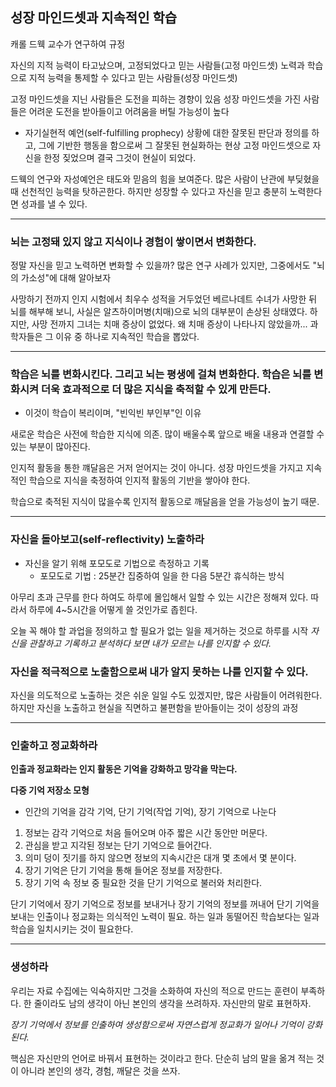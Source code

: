 
## 성장 마인드셋과 지속적인 학습

캐롤 드웩 교수가 연구하여 규정

자신의 지적 능력이 타고났으며, 고정되었다고 믿는 사람들(고정 마인드셋)
노력과 학습으로 지적 능력을 통제할 수 있다고 믿는 사람들(성장 마인드셋)

고정 마인드셋을 지닌 사람들은 도전을 피하는 경향이 있음
성장 마인드셋을 가진 사람들은 어려운 도전을 받아들이고 어려움을 버틸 가능성이 높다


- 자기실현적 예언(self-fulfilling prophecy)
	 상황에 대한 잘못된 판단과 정의를 하고, 그에 기반한 행동을 함으로써  그 잘못된 현실화하는 현상
	 고정 마인드셋으로 자신을 한정 짖었으며 결국 그것이 현실이 되었다.

드웩의 연구와 자성예언은 태도와 믿음의 힘을 보여준다. 많은 사람이 난관에 부딪혔을 때 선천적인 능력을 탓하곤한다. 하지만 성장할 수 있다고 자신을 믿고 충분히 노력한다면 성과를 낼 수 있다.



---

### 뇌는 고정돼 있지 않고 지식이나 경험이 쌓이면서 변화한다.

정말 자신을 믿고 노력하면 변화할 수 있을까? 많은 연구 사례가 있지만, 그중에서도 "뇌의 가소성"에 대해 알아보자

사망하기 전까지 인지 시험에서 최우수 성적을 거두었던 베르나데트 수녀가 사망한 뒤 뇌를 해부해 보니, 사실은 알츠하이머병(치매)으로 뇌의 대부분이 손상된 상태였다.
하지만, 사망 전까지 그녀는 치매 증상이 없었다. 왜 치매 증상이 나타나지 않았을까...
과학자들은 그 이유 중 하나로 지속적인 학습을 뽑았다.

---

### 학습은 뇌를 변화시킨다. 그리고 뇌는 평생에 걸쳐 변화한다. 학습은 뇌를 변화시켜 더욱 효과적으로 더 많은 지식을 축적할 수 있게 만든다.

 - 이것이 학습이 복리이며, "빈익빈 부인부"인 이유

새로운 학습은 사전에 학습한 지식에 의존.
많이 배울수록 앞으로 배울 내용과 연결할 수 있는 부분이 많아진다.

인지적 활동을 통한 꺠달음은 거저 얻어지는 것이 아니다. 성장 마인드셋을 가지고 지속적인 학습으로 지식을 축정하여 인지적 활동의 기반을 쌓아야 한다.

학습으로 축적된 지식이 많을수록 인지적 활동으로 깨달음을 얻을 가능성이 높기 때문.


---

### 자신을 돌아보고(self-reflectivity) 노출하라

- 자신을 알기 위해 포모도로 기법으로 측정하고 기록
	- 포모도로 기법 : 25분간 집중하여 일을 한 다음 5분간 휴식하는 방식

아무리 초과 근무를 한다 하여도 하루에 몰입해서 일할 수 있는 시간은 정해져 있다.
따라서 하루에 4~5시간을 어떻게 쓸 것인가로 좁힌다.

오늘 꼭 해야 할 과업을 정의하고 할 필요가 없는 일을 제거하는 것으로 하루를 시작
*자신을 관찰하고 기록하고 분석하다 보면 내가 모르는 나를 인지할 수 있다.*

### 자신을 적극적으로 노출함으로써 내가 알지 못하는 나를 인지할 수 있다.

자신을 의도적으로 노출하는 것은 쉬운 일일 수도 있겠지만, 많은 사람들이 어려워한다.
하지만 자신을 노출하고 현실을 직면하고 불편함을 받아들이는 것이 성장의 과정


---


### 인출하고 정교화하라

**인출과 정교화라는 인지 활동은 기억을 강화하고 망각을 막는다.**

**다중 기억 저장소 모형**
- 인간의 기억을 감각 기억, 단기 기억(작업 기억), 장기 기억으로 나눈다

1. 정보는 감각 기억으로 처음 들어오며 아주 짧은 시간 동안만 머문다.
2. 관심을 받고 지각된 정보는 단기 기억으로 들어간다.
3. 의미 덩이 짓기를 하지 않으면 정보의 지속시간은 대개 몇 초에서 몇 분이다.
4. 장기 기억은 단기 기억을 통해 들어온 정보를 저장한다.
5. 장기 기억 속 정보 중 필요한 것을 단기 기억으로 불러와 처리한다.

단기 기억에서 장기 기억으로 정보를 보내거나 장기 기억의 정보를 꺼내어 단기 기억을 보내는 인출이나 정교화는 의식적인 노력이 필요.
하는 일과 동떨어진 학습보다는 일과 학습을 일치시키는 것이 필요한다.


---

### 생성하라

우리는 자료 수집에는 익숙하지만 그것을 소화하여 자신의 적으로 만드는 훈련이 부족하다.
한 줄이라도 남의 생각이 아닌 본인의 생각을 쓰려하자. 자신만의 말로 표현하자.

*장기 기억에서 정보를 인출하여 생성함으로써 자연스럽게 정교화가 일어나 기억이 강화된다.*

핵심은 자신만의 언어로 바꿔서 표현하는 것이라고 한다. 단순히 남의 말을 옮겨 적는 것이 아니라 본인의 생각, 경험, 깨달은 것을 쓰자.



